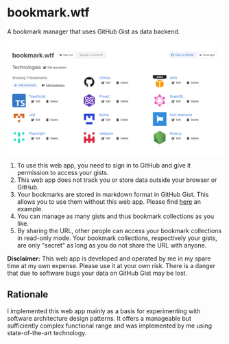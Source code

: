 # bookmark.wtf

A bookmark manager that uses GitHub Gist as data backend.

<a href="https://bookmark.wtf/9803bde974539a8992c0515b28db439b"><img src="./screenshot.png"/></a>

1. To use this web app, you need to sign in to GitHub and give it permission to
   access your gists.
1. This web app does not track you or store data outside your browser or GitHub.
1. Your bookmarks are stored in markdown format in GitHub Gist. This allows you
   to use them without this web app. Please find
   [here](https://gist.github.com/9803bde974539a8992c0515b28db439b) an example.
1. You can manage as many gists and thus bookmark collections as you like.
1. By sharing the URL, other people can access your bookmark collections in
   read-only mode. Your bookmark collections, respectively your gists, are only
   "secret" as long as you do not share the URL with anyone.

**Disclaimer:** This web app is developed and operated by me in my spare time at
my own expense. Please use it at your own risk. There is a danger that due to
software bugs your data on GitHub Gist may be lost.

## Rationale

I implemented this web app mainly as a basis for experimenting with software
architecture design patterns. It offers a manageable but sufficiently complex
functional range and was implemented by me using state-of-the-art technology.
